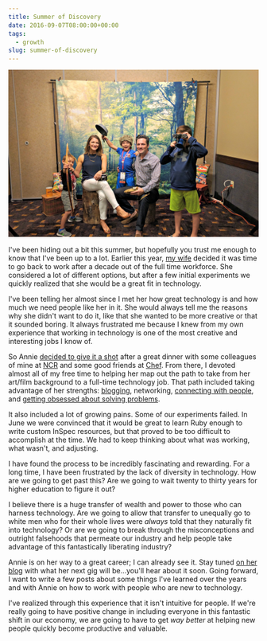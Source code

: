 ```yaml
---
title: Summer of Discovery
date: 2016-09-07T08:00:00+00:00
tags:
  - growth
slug: summer-of-discovery
---
```

<div class="full-width">
  <img src="/images/feature-summer-of-discovery.jpg" alt="Summer of Discovery" />
</div>

I've been hiding out a bit this summer, but hopefully you trust me enough to know that I've been up to a lot. Earlier this year, [my wife](http://www.anniehedgie.com) decided it was time to go back to work after a decade out of the full time workforce. She considered a lot of different options, but after a few initial experiments we quickly realized that she would be a great fit in technology. 

I've been telling her almost since I met her how great technology is and how much we need people like her in it. She would always tell me the reasons why she didn't want to do it, like that she wanted to be more creative or that it sounded boring. It always frustrated me because I knew from my own experience that working in technology is one of the most creative and interesting jobs I know of.

So Annie [decided to give it a shot](http://www.anniehedgie.com/introduction) after a great dinner with some colleagues of mine at [NCR](http://www.ncr.com) and some good friends at [Chef](/category/chef). From there, I devoted almost all of my free time to helping her map out the path to take from her art/film background to a full-time technology job. That path included taking advantage of her strengths: [blogging](http://www.anniehedgie.com), networking, [connecting with people](https://www.youtube.com/watch?v=U7i4JE4Zk7w), and [getting obsessed about solving problems](http://www.anniehedgie.com/elasticsearch-network-hosts).

It also included a lot of growing pains. Some of our experiments failed. In June we were convinced that it would be great to learn Ruby enough to write custom InSpec resources, but that proved to be too difficult to accomplish at the time. We had to keep thinking about what was working, what wasn't, and adjusting.

I have found the process to be incredibly fascinating and rewarding. For a long time, I have been frustrated by the lack of diversity in technology. How are we going to get past this? Are we going to wait twenty to thirty years for higher education to figure it out? 

I believe there is a huge transfer of wealth and power to those who can harness technology. Are we going to allow that transfer to unequally go to white men who for their whole lives were _always_ told that they naturally fit into technology? Or are we going to break through the misconceptions and outright falsehoods that permeate our industry and help people take advantage of this fantastically liberating industry?

Annie is on her way to a great career; I can already see it. Stay tuned [on her blog](http://www.anniehedgie.com) with what her next gig will be...you'll hear about it soon. Going forward, I want to write a few posts about some things I've learned over the years and with Annie on how to work with people who are new to technology. 

I've realized through this experience that it isn't intuitive for people. If we're really going to have positive change in including everyone in this fantastic shift in our economy, we are going to have to get _way better_ at helping new people quickly become productive and valuable.